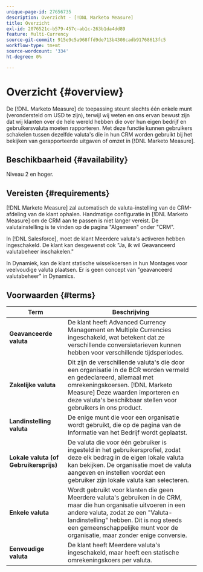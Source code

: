 ```yaml
---
unique-page-id: 27656735
description: Overzicht - [!DNL Marketo Measure]
title: Overzicht
exl-id: 2076521c-b579-457c-ab1c-263b1da4dd89
feature: Multi-Currency
source-git-commit: 915e9c5a968ffd9de713b4308cadb91768613fc5
workflow-type: tm+mt
source-wordcount: '334'
ht-degree: 0%

---
```


# Overzicht {#overview}

De [!DNL Marketo Measure] de toepassing steunt slechts één enkele munt (verondersteld om USD te zijn), terwijl wij weten en ons ervan bewust zijn dat wij klanten over de hele wereld hebben die over hun eigen bedrijf en gebruikersvaluta moeten rapporteren. Met deze functie kunnen gebruikers schakelen tussen dezelfde valuta&#39;s die in hun CRM worden gebruikt bij het bekijken van gerapporteerde uitgaven of omzet in [!DNL Marketo Measure].

## Beschikbaarheid {#availability}

Niveau 2 en hoger.

## Vereisten {#requirements}

[!DNL Marketo Measure] zal automatisch de valuta-instelling van de CRM-afdeling van de klant ophalen. Handmatige configuratie in [!DNL Marketo Measure] om de CRM aan te passen is niet langer vereist. De valutainstelling is te vinden op de pagina &quot;Algemeen&quot; onder &quot;CRM&quot;.

In [!DNL Salesforce], moet de klant Meerdere valuta&#39;s activeren hebben ingeschakeld. De klant kan desgewenst ook &quot;Ja, ik wil Geavanceerd valutabeheer inschakelen.&quot;

In Dynamiek, kan de klant statische wisselkoersen in hun Montages voor veelvoudige valuta plaatsen. Er is geen concept van &quot;geavanceerd valutabeheer&quot; in Dynamics.

## Voorwaarden {#terms}

| **Term** | Beschrijving |
|---|---|
| **Geavanceerde valuta** | De klant heeft Advanced Currency Management en Multiple Currencies ingeschakeld, wat betekent dat ze verschillende conversietarieven kunnen hebben voor verschillende tijdsperiodes. |
| **Zakelijke valuta** | Dit zijn de verschillende valuta&#39;s die door een organisatie in de BCR worden vermeld en gedeclareerd, allemaal met omrekeningskoersen. [!DNL Marketo Measure] Deze waarden importeren en deze valuta&#39;s beschikbaar stellen voor gebruikers in ons product. |
| **Landinstelling valuta** | De enige munt die voor een organisatie wordt gebruikt, die op de pagina van de Informatie van het Bedrijf wordt geplaatst. |
| **Lokale valuta (of Gebruikersprijs)** | De valuta die voor één gebruiker is ingesteld in het gebruikersprofiel, zodat deze elk bedrag in de eigen lokale valuta kan bekijken. De organisatie moet de valuta aangeven en instellen voordat een gebruiker zijn lokale valuta kan selecteren. |
| **Enkele valuta** | Wordt gebruikt voor klanten die geen Meerdere valuta&#39;s gebruiken in de CRM, maar die hun organisatie uitvoeren in een andere valuta, zodat ze een &quot;Valuta-landinstelling&quot; hebben. Dit is nog steeds een gemeenschappelijke munt voor de organisatie, maar zonder enige conversie. |
| **Eenvoudige valuta** | De klant heeft Meerdere valuta&#39;s ingeschakeld, maar heeft een statische omrekeningskoers per valuta. |
